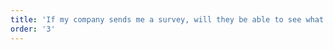 ```yaml
---
title: 'If my company sends me a survey, will they be able to see what I individually said?'
order: '3'
---
```

